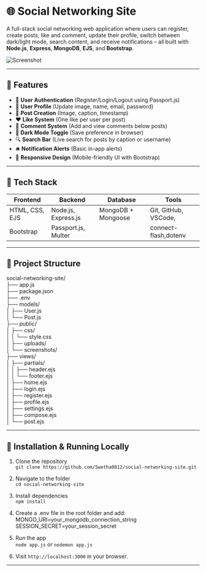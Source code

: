 # 🌐 Social Networking Site

A full-stack social networking web application where users can register, create posts, like and comment, update their profile, switch between dark/light mode, search content, and receive notifications – all built with **Node.js**, **Express**, **MongoDB**, **EJS**, and **Bootstrap**.

![Screenshot](public/images/social-network-banner.png)

---

## 🚀 Features

- 📝 **User Authentication** (Register/Login/Logout using Passport.js)
- 👤 **User Profile** (Update image, name, email, password)
- 📸 **Post Creation** (Image, caption, timestamp)
- ❤️ **Like System** (One like per user per post)
- 💬 **Comment System** (Add and view comments below posts)
- 🔦 **Dark Mode Toggle** (Save preference in browser)
- 🔍 **Search Bar** (Live search for posts by caption or username)
- 🛎️ **Notification Alerts** (Basic in-app alerts)
- 📱 **Responsive Design** (Mobile-friendly UI with Bootstrap)

---

## 🧰 Tech Stack

| Frontend           | Backend              | Database          | Tools               |
|--------------------|----------------------|-------------------|---------------------|
| HTML, CSS, EJS     | Node.js, Express.js  | MongoDB + Mongoose| Git, GitHub, VSCode,|
| Bootstrap          | Passport.js, Multer  |                   | connect-flash,dotenv|

---

## 📂 Project Structure
social-networking-site/  
├── app.js  
├── package.json  
├── .env  
├── models/  
│   ├── User.js  
│   └── Post.js  
├── public/  
│   ├── css/  
│   │   └── style.css  
│   ├── uploads/  
│   └── screenshots/  
├── views/  
│   ├── partials/  
│   │   ├── header.ejs  
│   │   └── footer.ejs  
│   ├── home.ejs  
│   ├── login.ejs  
│   ├── register.ejs  
│   ├── profile.ejs  
│   ├── settings.ejs  
│   ├── compose.ejs  
│   └── post.ejs  

---

## 🔧 Installation & Running Locally

1. Clone the repository  
   `git clone https://github.com/Swetha0812/social-networking-site.git`

2. Navigate to the folder  
   `cd social-networking-site`

3. Install dependencies  
   `npm install`

4. Create a .env file in the root folder and add:  
MONGO_URI=your_mongodb_connection_string  
SESSION_SECRET=your_session_secret

5. Run the app  
`node app.js` or `nodemon app.js`

6. Visit `http://localhost:3000` in your browser.

---


